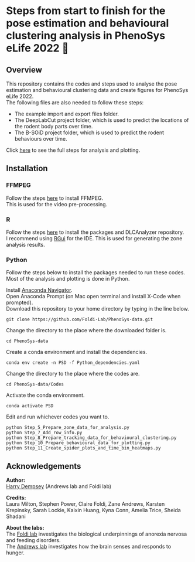 # Steps from start to finish for the pose estimation and behavioural clustering analysis in PhenoSys eLife 2022 🐁

## Overview

This repository contains the codes and steps used to analyse the pose estimation and behavioural clustering data and create figures for PhenoSys eLife 2022. <br>
The following files are also needed to follow these steps:
* The example import and export files folder.
* The DeepLabCut project folder, which is used to predict the locations of the rodent body parts over time.
* The B-SOiD project folder, which is used to predict the rodent behaviours over time.

Click [here](https://github.com/Foldi-Lab/PhenoSys-data/tree/main/Codes) to see the full steps for analysis and plotting.

## Installation

### FFMPEG

Follow the steps [here](https://www.geeksforgeeks.org/how-to-install-ffmpeg-on-windows/) to install FFMPEG. <br>
This is used for the video pre-processing.

### R

Follow the steps [here](https://github.com/ETHZ-INS/DLCAnalyzer) to install the packages and DLCAnalyzer repository. <br>
I recommend using [RGui](https://cran.r-project.org/bin/windows/base/) for the IDE.
This is used for generating the zone analysis results.

### Python

Follow the steps below to install the packages needed to run these codes. <br>
Most of the analysis and plotting is done in Python. <br>

Install [Anaconda Navigator](https://www.anaconda.com/products/distribution). <br>
Open Anaconda Prompt (on Mac open terminal and install X-Code when prompted). <br>
Download this repository to your home directory by typing in the line below.
```
git clone https://github.com/Foldi-Lab/PhenoSys-data.git
```
Change the directory to the place where the downloaded folder is. <br>
```
cd PhenoSys-data
```

Create a conda environment and install the dependencies.
```
conda env create -n PSD -f Python_dependencies.yaml
```

Change the directory to the place where the codes are.
```
cd PhenoSys-data/Codes
```

Activate the conda environment.
```
conda activate PSD
```

Edit and run whichever codes you want to.
```
python Step_5_Prepare_zone_data_for_analysis.py
python Step_7_Add_row_info.py
python Step_8_Prepare_tracking_data_for_behavioural_clustering.py
python Step_10_Prepare_behavioural_data_for_plotting.py
python Step_11_Create_spider_plots_and_time_bin_heatmaps.py
```

## Acknowledgements

__Author:__ <br>
[Harry Dempsey](https://github.com/H-Dempsey) (Andrews lab and Foldi lab) <br>

__Credits:__ <br>
Laura Milton, Stephen Power, Claire Foldi, Zane Andrews, Karsten Krepinsky, Sarah Lockie, Kaixin Huang, Kyna Conn, Amelia Trice, Sheida Shadani <br>

__About the labs:__ <br>
The [Foldi lab](https://www.monash.edu/discovery-institute/foldi-lab) investigates the biological underpinnings of anorexia nervosa and feeding disorders. <br>
The [Andrews lab](https://www.monash.edu/discovery-institute/andrews-lab) investigates how the brain senses and responds to hunger. <br>
